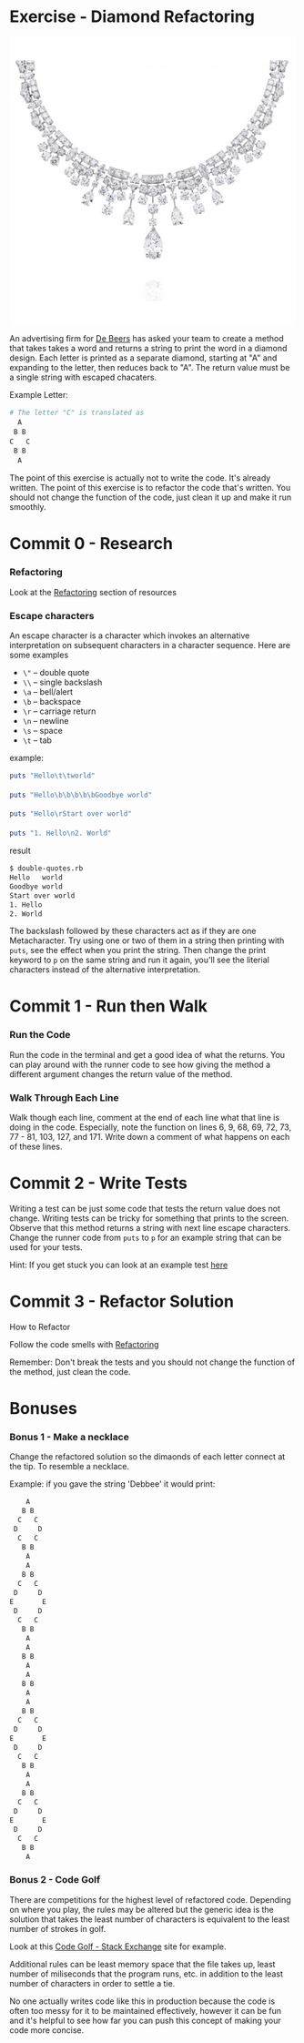 # Exercise - Diamond Refactoring

![necklace](resources/necklace.jpg)

An advertising firm for [De Beers]("https://www.debeers.com") has asked your team to create a method that takes takes a word and returns a string to print the word in a diamond design. Each letter is printed as a separate diamond, starting at "A" and expanding to the letter, then reduces back to "A". The return value must be a single string with escaped chacaters.

Example Letter:
```ruby
# The letter "C" is translated as 
  A
 B B
C   C
 B B
  A
```

The point of this exercise is actually not to write the code. It's already written. The point of this exercise is to refactor the code that's written. You should not change the function of the code, just clean it up and make it run smoothly.

# Commit 0 - Research

### Refactoring

Look at the [Refactoring](../../Resources/Refactoring.md) section of resources

### Escape characters

An escape character is a character which invokes an alternative interpretation on subsequent characters in a character sequence. Here are some examples

- `\"` – double quote
- `\\` – single backslash
- `\a` – bell/alert
- `\b` – backspace
- `\r` – carriage return
- `\n` – newline
- `\s` – space
- `\t` – tab

example:
```ruby
puts "Hello\t\tworld"
 
puts "Hello\b\b\b\b\bGoodbye world"
 
puts "Hello\rStart over world"
 
puts "1. Hello\n2. World"
```

result
```
$ double-quotes.rb
Hello   world
Goodbye world
Start over world
1. Hello
2. World
```

The backslash followed by these characters act as if they are one Metacharacter. Try using one or two of them in a string then printing with `puts`, see the effect when you print the string. Then change the print keyword to `p` on the same string and run it again, you'll see the literial characters instead of the alternative interpretation.

# Commit 1 - Run then Walk

### Run the Code

Run the code in the terminal and get a good idea of what the returns. You can play around with the runner code to see how giving the method a different argument changes the return value of the method.

### Walk Through Each Line

Walk though each line, comment at the end of each line what that line is doing in the code. Especially, note the function on lines 6, 9, 68, 69, 72, 73, 77 - 81, 103, 127, and 171. Write down a comment of what happens on each of these lines.


# Commit 2 - Write Tests

Writing a test can be just some code that tests the return value does not change. Writing tests can be tricky for something that prints to the screen. Observe that this method returns a string with next line escape characters. Change the runner code from `puts` to `p` for an example string that can be used for your tests.

Hint: If you get stuck you can look at an example test [here](examples/example_test.rb)

# Commit 3 - Refactor Solution

How to Refactor

Follow the code smells with [Refactoring](../../Resources/Refactoring.md)

Remember: Don't break the tests and you should not change the function of the method, just clean the code.

# Bonuses

### Bonus 1 - Make a necklace

Change the refactored solution so the dimaonds of each letter connect at the tip. To resemble a necklace.

Example: if you gave the string 'Debbee' it would print:

```
    A   
   B B  
  C   C 
 D     D
  C   C 
   B B  
    A   
    A    
   B B   
  C   C  
 D     D 
E       E
 D     D 
  C   C  
   B B   
    A    
    A 
   B B
    A 
    A 
   B B
    A 
    A    
   B B   
  C   C  
 D     D 
E       E
 D     D 
  C   C  
   B B   
    A    
    A    
   B B   
  C   C  
 D     D 
E       E
 D     D 
  C   C  
   B B   
    A   
```

### Bonus 2 - Code Golf

There are competitions for the highest level of refactored code. Depending on where you play, the rules may be altered but the generic idea is the solution that takes the least number of characters is equivalent to the least number of strokes in golf.

Look at this [Code Golf - Stack Exchange]("https://codegolf.stackexchange.com/") site for example.

Additional rules can be least memory space that the file takes up, least number of miliseconds that the program runs, etc. in addition to the least number of characters in order to settle a tie.

No one actually writes code like this in production because the code is often too messy for it to be maintained effectively, however it can be fun and it's helpful to see how far you can push this concept of making your code more concise.



